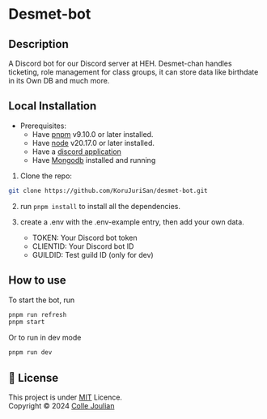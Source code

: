 # Desmet-bot

## Description
A Discord bot for our Discord server at HEH. Desmet-chan handles ticketing, role management for class groups, it can store data like birthdate in its Own DB and much more.

## Local Installation

- Prerequisites: 
    - Have [pnpm](https://pnpm.io/installation) v9.10.0 or later installed.
    - Have [node](https://nodejs.org/en/download/package-manager) v20.17.0 or later installed.
    - Have a [discord application](https://discord.com/developers/docs/getting-started#step-1-creating-an-app)
    - Have [Mongodb](https://www.mongodb.com/docs/manual/administration/install-community/) installed and running

1. Clone the repo:
```bash
git clone https://github.com/KoruJuriSan/desmet-bot.git
```

2. run `pnpm install` to install all the dependencies.

3. create a .env with the .env-example entry, then add your own data.
    - TOKEN: Your Discord bot token
    - CLIENTID: Your Discord bot ID
    - GUILDID: Test guild ID (only for dev)



## How to use

To start the bot, run

```bash
pnpm run refresh
pnpm start
```

Or to run in dev mode
```bash
pnpm run dev
```

## 📝 License

This project is under [MIT](LICENCE.md) Licence. <br>
Copyright © 2024 [Colle Joulian](https://github.com/KoruJuriSan)
